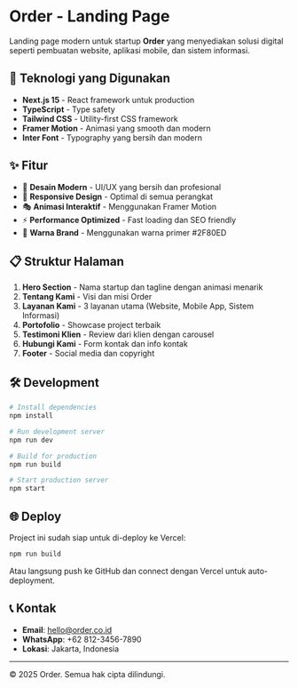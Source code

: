 # Order - Landing Page

Landing page modern untuk startup **Order** yang menyediakan solusi digital seperti pembuatan website, aplikasi mobile, dan sistem informasi.

## 🚀 Teknologi yang Digunakan

- **Next.js 15** - React framework untuk production
- **TypeScript** - Type safety
- **Tailwind CSS** - Utility-first CSS framework
- **Framer Motion** - Animasi yang smooth dan modern
- **Inter Font** - Typography yang bersih dan modern

## ✨ Fitur

- 🎨 **Desain Modern** - UI/UX yang bersih dan profesional
- 📱 **Responsive Design** - Optimal di semua perangkat
- 🎭 **Animasi Interaktif** - Menggunakan Framer Motion
- ⚡ **Performance Optimized** - Fast loading dan SEO friendly
- 🎯 **Warna Brand** - Menggunakan warna primer #2F80ED

## 📋 Struktur Halaman

1. **Hero Section** - Nama startup dan tagline dengan animasi menarik
2. **Tentang Kami** - Visi dan misi Order
3. **Layanan Kami** - 3 layanan utama (Website, Mobile App, Sistem Informasi)
4. **Portofolio** - Showcase project terbaik
5. **Testimoni Klien** - Review dari klien dengan carousel
6. **Hubungi Kami** - Form kontak dan info kontak
7. **Footer** - Social media dan copyright

## 🛠 Development

```bash
# Install dependencies
npm install

# Run development server
npm run dev

# Build for production
npm run build

# Start production server
npm start
```

## 🌐 Deploy

Project ini sudah siap untuk di-deploy ke Vercel:

```bash
npm run build
```

Atau langsung push ke GitHub dan connect dengan Vercel untuk auto-deployment.

## 📞 Kontak

- **Email**: hello@order.co.id
- **WhatsApp**: +62 812-3456-7890
- **Lokasi**: Jakarta, Indonesia

---

© 2025 Order. Semua hak cipta dilindungi.

